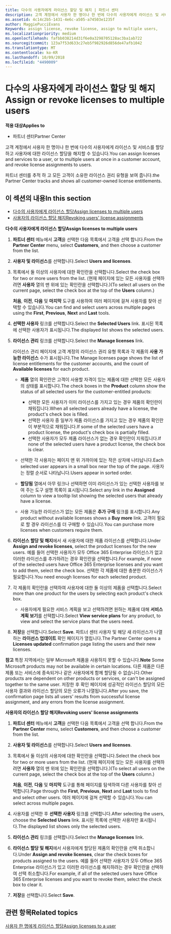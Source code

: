```yaml
---
title: 다수의 사용자에게 라이선스 할당 및 해지 | 파트너 센터
description: 고객 계정에서 사용자 한 명이나 한 번에 다수의 사용자에게 라이선스 및 서비스를 할당하고 사용자에 대한 라이선스 할당을 해지할 수 있습니다.
ms.assetid: 4c14c2b5-1431-4e6c-a505-a74503e1235f
author: MaggiePucciEvans
Keywords: assign license, revoke license, assign to multiple users,
ms.localizationpriority: medium
ms.openlocfilehash: fafbb038214d31f6e0a3298705128ac3ba1ab722
ms.sourcegitcommit: 123a7f53d633c27eb5f982926d856de47afb1042
ms.translationtype: MT
ms.contentlocale: ko-KR
ms.lasthandoff: 10/09/2018
ms.locfileid: "4490009"
---
```

# <a name="assign-or-revoke-licenses-to-multiple-users"></a><span data-ttu-id="ac678-103">다수의 사용자에게 라이선스 할당 및 해지</span><span class="sxs-lookup"><span data-stu-id="ac678-103">Assign or revoke licenses to multiple users</span></span>

**<span data-ttu-id="ac678-104">적용 대상</span><span class="sxs-lookup"><span data-stu-id="ac678-104">Applies to</span></span>**

-  <span data-ttu-id="ac678-105">파트너 센터</span><span class="sxs-lookup"><span data-stu-id="ac678-105">Partner Center</span></span>

<span data-ttu-id="ac678-106">고객 계정에서 사용자 한 명이나 한 번에 다수의 사용자에게 라이선스 및 서비스를 할당하고 사용자에 대한 라이선스 할당을 해지할 수 있습니다.</span><span class="sxs-lookup"><span data-stu-id="ac678-106">You can assign licenses and services to a user, or to multiple users at once in a customer account, and revoke license assignments to users.</span></span>

<span data-ttu-id="ac678-107">파트너 센터를 추적 하 고 모든 고객이 소유한 라이선스 권리 유형을 보여 줍니다.</span><span class="sxs-lookup"><span data-stu-id="ac678-107">the Partner Center tracks and shows all customer-owned license entitlements.</span></span>

## <a name="in-this-section"></a><span data-ttu-id="ac678-108">이 섹션의 내용</span><span class="sxs-lookup"><span data-stu-id="ac678-108">In this section</span></span>


-   [<span data-ttu-id="ac678-109">다수의 사용자에게 라이선스 할당</span><span class="sxs-lookup"><span data-stu-id="ac678-109">Assign licenses to multiple users</span></span>](#assign-licenses-to-groups)
-   [<span data-ttu-id="ac678-110">사용자의 라이선스 할당 해지</span><span class="sxs-lookup"><span data-stu-id="ac678-110">Revoking users' license assignments</span></span>](#revoking-licenses)

<a href="" id="assign-licenses-to-groups"></a>
<span data-ttu-id="ac678-111">**다수의 사용자에게 라이선스 할당**</span><span class="sxs-lookup"><span data-stu-id="ac678-111">**Assign licenses to multiple users**</span></span>

1.  <span data-ttu-id="ac678-112">**파트너 센터** 메뉴에서 **고객**을 선택한 다음 목록에서 고객을 선택 합니다.</span><span class="sxs-lookup"><span data-stu-id="ac678-112">From the **Partner Center** menu, select **Customers**, and then choose a customer from the list.</span></span>
2.  <span data-ttu-id="ac678-113">**사용자 및 라이선스**를 선택합니다.</span><span class="sxs-lookup"><span data-stu-id="ac678-113">Select **Users and licenses**.</span></span>
3.  <span data-ttu-id="ac678-114">목록에서 둘 이상의 사용자에 대한 확인란을 선택합니다.</span><span class="sxs-lookup"><span data-stu-id="ac678-114">Select the check box for two or more users from the list.</span></span> <span data-ttu-id="ac678-115">(현재 페이지에 있는 모든 사용자를 선택하려면 **사용자** 열의 맨 위에 있는 확인란을 선택합니다.)</span><span class="sxs-lookup"><span data-stu-id="ac678-115">(To select all users on the current page, select the check box at the top of the **Users** column.)</span></span>

    <span data-ttu-id="ac678-116">**처음**, **이전**, **다음** 및 **마지막** 도구를 사용하여 여러 페이지에 걸쳐 사용자를 찾아 선택할 수 있습니다.</span><span class="sxs-lookup"><span data-stu-id="ac678-116">You can find and select users across multiple pages using the **First**, **Previous**, **Next** and **Last** tools.</span></span>

4.  <span data-ttu-id="ac678-117">**선택한 사용자** 링크를 선택합니다.</span><span class="sxs-lookup"><span data-stu-id="ac678-117">Select the **Selected Users** link.</span></span> <span data-ttu-id="ac678-118">표시된 목록에 선택한 사용자가 표시됩니다.</span><span class="sxs-lookup"><span data-stu-id="ac678-118">The displayed list shows the selected users.</span></span>
5.  <span data-ttu-id="ac678-119">**라이선스 관리** 링크를 선택합니다.</span><span class="sxs-lookup"><span data-stu-id="ac678-119">Select the **Manage licenses** link.</span></span>

    <span data-ttu-id="ac678-120">라이선스 관리 페이지에 고객 계정의 라이선스 권리 유형 목록과 각 제품의 **사용 가능한 라이선스** 수가 표시됩니다.</span><span class="sxs-lookup"><span data-stu-id="ac678-120">The Manage licenses page shows the list of license entitlements for the customer accounts, and the count of **Available licenses** for each product.</span></span>

    -   <span data-ttu-id="ac678-121">**제품** 열의 확인란은 고객이 사용할 자격이 있는 제품에 대한 선택한 모든 사용자의 상태를 표시합니다.</span><span class="sxs-lookup"><span data-stu-id="ac678-121">The check boxes in the **Product** column show the status of all selected users for the customer-entitled products:</span></span>

        -   <span data-ttu-id="ac678-122">선택한 모든 사용자가 이미 라이선스를 가지고 있는 경우 제품의 확인란이 채워집니다.</span><span class="sxs-lookup"><span data-stu-id="ac678-122">When all selected users already have a license, the product's check box is filled.</span></span>
        -   <span data-ttu-id="ac678-123">선택한 사용자 중 일부가 제품 라이선스를 가지고 있는 경우 제품의 확인란이 부분적으로 채워집니다.</span><span class="sxs-lookup"><span data-stu-id="ac678-123">If some of the selected users have a product license, the product's check box is partially filled.</span></span>
        -   <span data-ttu-id="ac678-124">선택한 사용자가 모두 제품 라이선스가 없는 경우 확인란이 지워집니다.</span><span class="sxs-lookup"><span data-stu-id="ac678-124">If none of the selected users have a product license, the check box is clear.</span></span>
    -   <span data-ttu-id="ac678-125">선택한 각 사용자는 페이지 맨 위 가까이에 있는 작은 상자에 나타납니다.</span><span class="sxs-lookup"><span data-stu-id="ac678-125">Each selected user appears in a small box near the top of the page.</span></span> <span data-ttu-id="ac678-126">사용자는 정렬 순서로 나타납니다.</span><span class="sxs-lookup"><span data-stu-id="ac678-126">Users appear in sorted order.</span></span>

    -   <span data-ttu-id="ac678-127">**할당됨** 열에서 아무 링크나 선택하면 이미 라이선스가 있는 선택한 사용자를 보여 주는 도구 설명 목록이 표시됩니다.</span><span class="sxs-lookup"><span data-stu-id="ac678-127">Select any link in the **Assigned** column to view a tooltip list showing the selected users that already have a license.</span></span>

    -   <span data-ttu-id="ac678-128">사용 가능한 라이선스가 없는 모든 제품은 **추가 구매** 링크를 표시합니다.</span><span class="sxs-lookup"><span data-stu-id="ac678-128">Any product without available licenses shows a **Buy more** link.</span></span> <span data-ttu-id="ac678-129">고객이 필요로 할 경우 라이선스를 더 구매할 수 있습니다.</span><span class="sxs-lookup"><span data-stu-id="ac678-129">You can purchase more licenses when customers require them.</span></span>

6.  <span data-ttu-id="ac678-130">**라이선스 할당 및 해지**에서 새 사용자에 대한 제품 라이선스를 선택합니다.</span><span class="sxs-lookup"><span data-stu-id="ac678-130">Under **Assign and revoke licenses**, select the product licenses for the new users.</span></span> <span data-ttu-id="ac678-131">예를 들어 선택한 사용자가 모두 Office 365 Enterprise 라이선스가 없고 이러한 라이선스를 추가하려는 경우 확인란을 선택합니다.</span><span class="sxs-lookup"><span data-stu-id="ac678-131">For example, if none of the selected users have Office 365 Enterprise licenses and you want to add them, select the check box.</span></span> <span data-ttu-id="ac678-132">선택한 각 제품에 대한 충분한 라이선스가 필요합니다.</span><span class="sxs-lookup"><span data-stu-id="ac678-132">You need enough licenses for each selected product.</span></span>
7.  <span data-ttu-id="ac678-133">각 제품의 확인란을 선택하여 사용자에 대한 둘 이상의 제품을 선택합니다.</span><span class="sxs-lookup"><span data-stu-id="ac678-133">Select more than one product for the users by selecting each product's check box.</span></span>
    -   <span data-ttu-id="ac678-134">사용자에게 필요한 서비스 계획을 보고 선택하려면 원하는 제품에 대해 **서비스 계획 보기**를 선택합니다.</span><span class="sxs-lookup"><span data-stu-id="ac678-134">Select **View service plans** for any product, to view and select the service plans that the users need.</span></span>

8.  <span data-ttu-id="ac678-135">**저장**을 선택합니다.</span><span class="sxs-lookup"><span data-stu-id="ac678-135">Select **Save**.</span></span> <span data-ttu-id="ac678-136">파트너 센터 사용자 및 해당 새 라이선스가 나열 하는 **라이선스 업데이트** 확인 페이지가 열립니다.</span><span class="sxs-lookup"><span data-stu-id="ac678-136">The Partner Center opens a **Licenses updated** confirmation page listing the users and their new licenses.</span></span>

<span data-ttu-id="ac678-137">**참고** 특정 지역에서는 일부 Microsoft 제품을 사용하지 못할 수 있습니다.</span><span class="sxs-lookup"><span data-stu-id="ac678-137">**Note**  Some Microsoft products may not be available in certain locations.</span></span> <span data-ttu-id="ac678-138">다른 제품은 다른 제품 또는 서비스에 종속되거나 같은 사용자에게 함께 할당될 수 없습니다.</span><span class="sxs-lookup"><span data-stu-id="ac678-138">Other products are dependent on other products or services, or can't be assigned together to the same user.</span></span> <span data-ttu-id="ac678-139">저장한 후 확인 페이지에 성공적인 라이선스 할당의 모든 사용자 결과와 라이선스 할당의 모든 오류가 나열됩니다.</span><span class="sxs-lookup"><span data-stu-id="ac678-139">After you save, the confirmation page lists all users' results from successful license assignment, and any errors from the license assignment.</span></span>

 

<a href="" id="revoking-licenses"></a>
<span data-ttu-id="ac678-140">**사용자의 라이선스 할당 해지**</span><span class="sxs-lookup"><span data-stu-id="ac678-140">**Revoking users' license assignments**</span></span>

1.  <span data-ttu-id="ac678-141">**파트너 센터** 메뉴에서 **고객**을 선택한 다음 목록에서 고객을 선택 합니다.</span><span class="sxs-lookup"><span data-stu-id="ac678-141">From the **Partner Center** menu, select **Customers**, and then choose a customer from the list.</span></span>
2.  <span data-ttu-id="ac678-142">**사용자 및 라이선스**를 선택합니다.</span><span class="sxs-lookup"><span data-stu-id="ac678-142">Select **Users and licenses**.</span></span>
3.  <span data-ttu-id="ac678-143">목록에서 둘 이상의 사용자에 대한 확인란을 선택합니다.</span><span class="sxs-lookup"><span data-stu-id="ac678-143">Select the check box for two or more users from the list.</span></span> <span data-ttu-id="ac678-144">(현재 페이지에 있는 모든 사용자를 선택하려면 **사용자** 열의 맨 위에 있는 확인란을 선택합니다.)</span><span class="sxs-lookup"><span data-stu-id="ac678-144">(To select all users on the current page, select the check box at the top of the **Users** column.)</span></span>

    <span data-ttu-id="ac678-145">**처음**, **이전**, **다음** 및 **마지막** 도구를 통해 페이지를 탐색하여 다른 사용자를 찾아 선택합니다.</span><span class="sxs-lookup"><span data-stu-id="ac678-145">Page through the **First**, **Previous**, **Next** and **Last** tools to find and select other users.</span></span> <span data-ttu-id="ac678-146">여러 페이지에 걸쳐 선택할 수 있습니다.</span><span class="sxs-lookup"><span data-stu-id="ac678-146">You can select across multiple pages.</span></span>

4.  <span data-ttu-id="ac678-147">사용자를 선택한 후 **선택한 사용자** 링크를 선택합니다.</span><span class="sxs-lookup"><span data-stu-id="ac678-147">After selecting the users, choose the **Selected Users** link.</span></span> <span data-ttu-id="ac678-148">표시된 목록에 선택한 사용자만 표시됩니다.</span><span class="sxs-lookup"><span data-stu-id="ac678-148">The displayed list shows only the selected users.</span></span>
5.  <span data-ttu-id="ac678-149">**라이선스 관리** 링크를 선택합니다.</span><span class="sxs-lookup"><span data-stu-id="ac678-149">Select the **Manage licenses** link.</span></span>
6.  <span data-ttu-id="ac678-150">**라이선스 할당 및 해지**에서 사용자에게 할당된 제품의 확인란을 선택 취소합니다.</span><span class="sxs-lookup"><span data-stu-id="ac678-150">Under **Assign and revoke licenses**, clear the check boxes for products assigned to the users.</span></span> <span data-ttu-id="ac678-151">예를 들어 선택한 사용자가 모두 Office 365 Enterprise 라이선스가 있고 이러한 라이선스를 해지하려는 경우 확인란을 선택하여 선택 취소합니다.</span><span class="sxs-lookup"><span data-stu-id="ac678-151">For example, if all of the selected users have Office 365 Enterprise licenses and you want to revoke them, select the check box to clear it.</span></span>
7.  <span data-ttu-id="ac678-152">**저장**을 선택합니다.</span><span class="sxs-lookup"><span data-stu-id="ac678-152">Select **Save**.</span></span>

## <a name="related-topics"></a><span data-ttu-id="ac678-153">관련 항목</span><span class="sxs-lookup"><span data-stu-id="ac678-153">Related topics</span></span>


[<span data-ttu-id="ac678-154">사용자 한 명에게 라이선스 할당</span><span class="sxs-lookup"><span data-stu-id="ac678-154">Assign licenses to a user</span></span>](assign-licenses-to-users.md)

 

 



